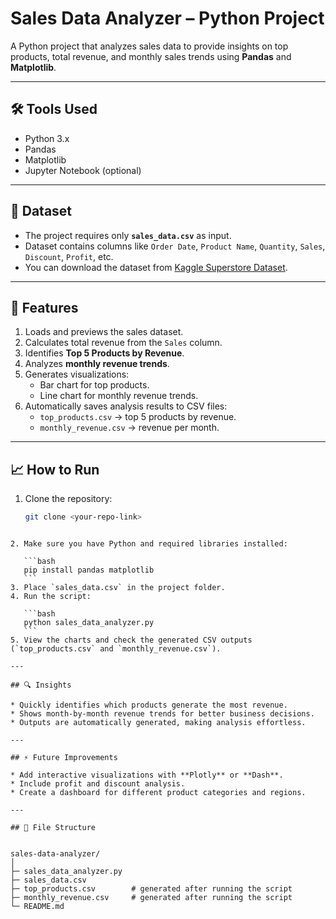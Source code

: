 

# Sales Data Analyzer – Python Project

A Python project that analyzes sales data to provide insights on top products, total revenue, and monthly sales trends using **Pandas** and **Matplotlib**.

---

## 🛠️ Tools Used
- Python 3.x
- Pandas
- Matplotlib
- Jupyter Notebook (optional)

---

## 📂 Dataset
- The project requires only **`sales_data.csv`** as input.
- Dataset contains columns like `Order Date`, `Product Name`, `Quantity`, `Sales`, `Discount`, `Profit`, etc.
- You can download the dataset from [Kaggle Superstore Dataset](https://www.kaggle.com/datasets/vivek468/superstore-dataset-final).

---

## 🚀 Features
1. Loads and previews the sales dataset.
2. Calculates total revenue from the `Sales` column.
3. Identifies **Top 5 Products by Revenue**.
4. Analyzes **monthly revenue trends**.
5. Generates visualizations:
   - Bar chart for top products.
   - Line chart for monthly revenue trends.
6. Automatically saves analysis results to CSV files:
   - `top_products.csv` → top 5 products by revenue.
   - `monthly_revenue.csv` → revenue per month.

---

## 📈 How to Run
1. Clone the repository:
   ```bash
   git clone <your-repo-link>
````

2. Make sure you have Python and required libraries installed:

   ```bash
   pip install pandas matplotlib
   ```
3. Place `sales_data.csv` in the project folder.
4. Run the script:

   ```bash
   python sales_data_analyzer.py
   ```
5. View the charts and check the generated CSV outputs (`top_products.csv` and `monthly_revenue.csv`).

---

## 🔍 Insights

* Quickly identifies which products generate the most revenue.
* Shows month-by-month revenue trends for better business decisions.
* Outputs are automatically generated, making analysis effortless.

---

## ⚡ Future Improvements

* Add interactive visualizations with **Plotly** or **Dash**.
* Include profit and discount analysis.
* Create a dashboard for different product categories and regions.

---

## 📂 File Structure


sales-data-analyzer/
│
├─ sales_data_analyzer.py
├─ sales_data.csv
├─ top_products.csv        # generated after running the script
├─ monthly_revenue.csv     # generated after running the script
└─ README.md

